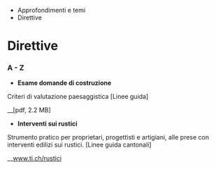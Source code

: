   * Approfondimenti e temi
  * Direttive

#  Direttive

### A - Z

  * **Esame domande di costruzione**

Criteri di valutazione paesaggistica [Linee guida]

__[pdf, 2.2 MB]

  * **Interventi sui rustici**

Strumento pratico per proprietari, progettisti e artigiani, alle prese con
interventi edilizi sui rustici. [Linee guida cantonali]

__www.ti.ch/rustici

